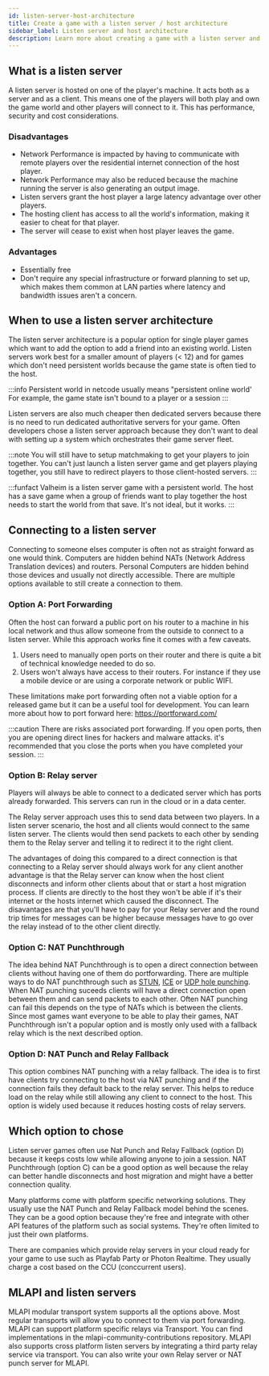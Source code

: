 ```yaml
---
id: listen-server-host-architecture
title: Create a game with a listen server / host architecture
sidebar_label: Listen server and host architecture
description: Learn more about creating a game with a listen server and host architecture.
---
```


## What is a listen server

A listen server is hosted on one of the player's machine. It acts both as a server and as a client. This means one of the players will both play and own the game world and other players will connect to it. This has performance, security and cost considerations.

### Disadvantages

- Network Performance is impacted by having to communicate with remote players over the residential internet connection of the host player.
- Network Performance may also be reduced because the machine running the server is also generating an output image.
- Listen servers grant the host player a large latency advantage over other players.
- The hosting client has access to all the world's information, making it easier to cheat for that player.
- The server will cease to exist when host player leaves the game.

### Advantages

- Essentially free
- Don't require any special infrastructure or forward planning to set up, which makes them common at LAN parties where latency and bandwidth issues aren't a concern.

## When to use a listen server architecture

The listen server architecture is a popular option for single player games which want to add the option to add a friend into an existing world. Listen servers work best for a smaller amount of players (< 12) and for games which don't need persistent worlds because the game state is often tied to the host.

:::info
Persistent world in netcode usually means "persistent online world' For example, the game state isn't bound to a player or a session
:::

Listen servers are also much cheaper then dedicated servers because there is no need to run dedicated authoritative servers for your game. Often developers chose a listen server approach because they don't want to deal with setting up a system which orchestrates their game server fleet.

:::note
You will still have to setup matchmaking to get your players to join together. You can't just launch a listen server game and get players playing together, you still have to redirect players to those client-hosted servers.
:::

:::funfact
Valheim is a listen server game with a persistent world. The host has a save game when a group of friends want to play together the host needs to start the world from that save. It's not ideal, but it works.
:::

## Connecting to a listen server

Connecting to someone elses computer is often not as straight forward as one would think. Computers are hidden behind NATs (Network Address Translation devices) and routers. Personal Computers are hidden behind those devices and usually not directly accessible. There are multiple options available to still create a connection to them.

### Option A: Port Forwarding

Often the host can forward a public port on his router to a machine in his local network and thus allow someone from the outside to connect to a listen server. While this approach works fine it comes with a few caveats.

1. Users need to manually open ports on their router and there is quite a bit of technical knowledge needed to do so.
1. Users won't always have access to their routers. For instance if they use a mobile device or are using a corporate network or public WIFI.

These limitations make port forwarding often not a viable option for a released game but it can be a useful tool for development. You can learn more about how to port forward here: https://portforward.com/

:::caution
There are risks associated port forwarding. If you open ports, then you are opening direct lines for hackers and malware attacks. it's recommended that you close the ports when you have completed your session.
:::

### Option B: Relay server

Players will always be able to connect to a dedicated server which has ports already forwarded. This servers can run in the cloud or in a data center.

The Relay server approach uses this to send data between two players. In a listen server scenario, the host and all clients would connect to the same listen server. The clients would then send packets to each other by sending them to the Relay server and telling it to redirect it to the right client.

The advantages of doing this compared to a direct connection is that connecting to a Relay server should always work for any client another advantage is that the Relay server can know when the host client disconnects and inform other clients about that or start a host migration process. If clients are directly to the host they won't be able if it's their internet or the hosts internet which caused the disconnect. The disavantages are that you'll have to pay for your Relay server and the round trip times for messages can be higher because messages have to go over the relay instead of to the other client directly.

### Option C: NAT Punchthrough

The idea behind NAT Punchthrough is to open a direct connection between clients without having one of them do portforwarding. There are multiple ways to do NAT punchthrough such as [STUN](../reference/glossary/network-terms.md#session-traversal-utilities-for-nat-stun), [ICE](../reference/glossary/network-terms.md#interactive-connectivity-establishment-ice) or [UDP hole punching](../reference/glossary/network-terms.md#udp-hole-punching). When NAT punching suceeds clients will have a direct connection open between them and can send packets to each other. Often NAT punching can fail this depends on the type of NATs which is between the clients. Since most games want everyone to be able to play their games, NAT Punchthrough isn't a popular option and is mostly only used with a fallback relay which is the next described option.

### Option D: NAT Punch and Relay Fallback

This option combines NAT punching with a relay fallback. The idea is to first have clients try connecting to the host via NAT punching and if the connection fails they default back to the relay server. This helps to reduce load on the relay while still allowing any client to connect to the host. This option is widely used because
it reduces hosting costs of relay servers.

## Which option to chose

Listen server games often use Nat Punch and Relay Fallback (option D) because it keeps costs low while allowing anyone to join a session. NAT Punchthrough (option C) can be a good option as well because the relay can better handle disconnects and host migration and might have a better connection quality.

Many platforms come with platform specific networking solutions. They usually use the NAT Punch and Relay Fallback model behind the scenes. They can be a good option because they're free and integrate with other API features of the platform such as social systems. They're often limited to just their own platforms.

There are companies which provide relay servers in your cloud ready for your game to use such as Playfab Party or Photon Realtime. They usually charge a cost based on the CCU (conccurrent users).

## MLAPI and listen servers

MLAPI modular transport system supports all the options above. Most regular transports will allow you to connect to them
via port forwarding. MLAPI can support platform specific relays via Transport. You can find implementations in the mlapi-community-contributions repository. MLAPI also supports cross platform listen servers by integrating a third party relay service via transport. You can also write your own Relay server or NAT punch server for MLAPI.
